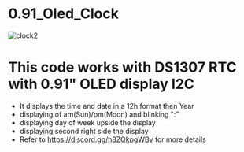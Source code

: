 # 0.91_Oled_Clock

![clock2](https://user-images.githubusercontent.com/104270088/164945288-169b8485-fd99-4995-96e0-8257c7197d55.png)

# This code works with DS1307 RTC with 0.91" OLED display I2C
 - It displays the time and date in a 12h format then Year
 - displaying of am(Sun)/pm(Moon) and blinking ":"
 - displaying day of week upside the display
 - displaying second right side the display
 - Refer to https://discord.gg/h8ZQkpgWBv for more details
